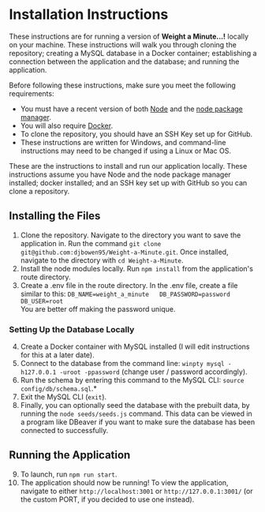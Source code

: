 # Installation Instructions

These instructions are for running a version of <strong>Weight a Minute...!</strong> locally on your machine. These instructions will walk you through cloning the repository; creating a MySQL database in a Docker container; establishing a connection between the application and the database; and running the application.

 Before following these instructions, make sure you meet the following requirements:
- You must have a recent version of both [Node](https://nodejs.org/en/download) and the [node package manager](https://www.npmjs.com/package/npm).
- You will also require [Docker](https://docs.docker.com/engine/install/).
- To clone the repository, you should have an SSH Key set up for GitHub.
- These instructions are written for Windows, and command-line instructions may need to be changed if using a Linux or Mac OS.

These are the instructions to install and run our application locally. These instructions assume you have Node and the node package manager installed; docker installed; and an SSH key set up with GitHub so you can clone a repository. 

## Installing the Files
1. Clone the repository. Navigate to the directory you want to save the application in. Run the command `git clone git@github.com:djbowen95/Weight-a-Minute.git`. Once installed, navigate to the directory with `cd Weight-a-Minute`.
2. Install the node modules locally. Run `npm install` from the application's route directory.
3. Create a .env file in the route directory. In the .env file, create a file similar to this:
    `DB_NAME=weight_a_minute  
    DB_PASSWORD=password  
    DB_USER=root`  
You are better off making the password unique.

### Setting Up the Database Locally
4. Create a Docker container with MySQL installed (I will edit instructions for this at a later date).
5. Connect to the database from the command line: `winpty mysql -h127.0.0.1 -uroot -ppassword` (change user / password accordingly).
6. Run the schema by entering this command to the MySQL CLI: `source config/db/schema.sql`.*
7. Exit the MySQL CLI (`exit`).
8. Finally, you can optionally seed the database with the prebuilt data, by running the `node seeds/seeds.js` command. This data can be viewed in a program like DBeaver if you want to make sure the database has been connected to successfully.

## Running the Application 
9. To launch, run `npm run start`. 
10. The application should now be running! To view the application, navigate to either `http://localhost:3001` or `http://127.0.0.1:3001/` (or the custom PORT, if you decided to use one instead).